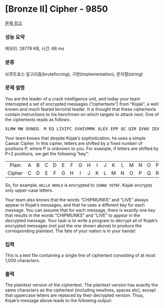 # [Bronze II] Cipher - 9850 

[문제 링크](https://www.acmicpc.net/problem/9850) 

### 성능 요약

메모리: 28776 KB, 시간: 68 ms

### 분류

브루트포스 알고리즘(bruteforcing), 구현(implementation), 문자열(string)

### 문제 설명

<p>You are the leader of a crack intelligence unit, and today your team intercepted a set of encrypted messages (”ciphertexts”) from “Kojak”, a well known and much feared terrorist leader. It is thought that these ciphertexts contain instructions to his henchmen on which targets to attack next. One of the ciphertexts reads as follows:</p>

<pre>XLMW MW OSNEO. M EQ LIVIFC SVHIVMRK XLEX EPP QC QIR QYWX IEX TITTIVSRM TMDDEW IZIVCHEC. XLMW SVHIV AMPP FI VITIEPIH SRPC YTSR QC VIXMVIQIRX. PSRK PMZI XLI GLMTQYROW!</pre>

<p>Your team knows that despite Kojak’s sophistication, he uses a simple Caesar Cipher. In this cipher, letters are shifted by a fixed number of positions P, where P is unknown to you. For example, if letters are shifted by P=2 positions, we get the following “key”:</p>

<table class="table table-bordered" style="width: 100%;">
	<tbody>
		<tr>
			<td style="text-align: center;">Plain</td>
			<td style="text-align: center;">A</td>
			<td style="text-align: center;">B</td>
			<td style="text-align: center;">C</td>
			<td style="text-align: center;">D</td>
			<td style="text-align: center;">E</td>
			<td style="text-align: center;">F</td>
			<td style="text-align: center;">G</td>
			<td style="text-align: center;">H</td>
			<td style="text-align: center;">I</td>
			<td style="text-align: center;">J</td>
			<td style="text-align: center;">K</td>
			<td style="text-align: center;">L</td>
			<td style="text-align: center;">M</td>
			<td style="text-align: center;">N</td>
			<td style="text-align: center;">O</td>
			<td style="text-align: center;">P</td>
			<td style="text-align: center;">Q</td>
			<td style="text-align: center;">R</td>
			<td style="text-align: center;">S</td>
			<td style="text-align: center;">T</td>
			<td style="text-align: center;">U</td>
			<td style="text-align: center;">V</td>
			<td style="text-align: center;">W</td>
			<td style="text-align: center;">X</td>
			<td style="text-align: center;">Y</td>
			<td style="text-align: center;">Z</td>
		</tr>
		<tr>
			<td style="text-align: center;">Cipher</td>
			<td style="text-align: center;">C</td>
			<td style="text-align: center;">D</td>
			<td style="text-align: center;">E</td>
			<td style="text-align: center;">F</td>
			<td style="text-align: center;">G</td>
			<td style="text-align: center;">H</td>
			<td style="text-align: center;">I</td>
			<td style="text-align: center;">J</td>
			<td style="text-align: center;">K</td>
			<td style="text-align: center;">L</td>
			<td style="text-align: center;">M</td>
			<td style="text-align: center;">N</td>
			<td style="text-align: center;">O</td>
			<td style="text-align: center;">P</td>
			<td style="text-align: center;">Q</td>
			<td style="text-align: center;">R</td>
			<td style="text-align: center;">S</td>
			<td style="text-align: center;">T</td>
			<td style="text-align: center;">U</td>
			<td style="text-align: center;">V</td>
			<td style="text-align: center;">W</td>
			<td style="text-align: center;">X</td>
			<td style="text-align: center;">Y</td>
			<td style="text-align: center;">Z</td>
			<td style="text-align: center;">A</td>
			<td style="text-align: center;">B</td>
		</tr>
	</tbody>
</table>

<p>So, for example, <code>HELLO WORLD</code> is encrypted to <code>JGNNQ YQTNF</code>. Kojak encrypts only upper-case letters.</p>

<p>Your team also knows that the words “CHIPMUNKS” and “LIVE” always appear in Kojak’s messages, and that he uses a different key for each message. You can assume that for each message, there is exactly one key that results in the words “CHIPMUNKS” and “LIVE” to appear in the decrypted message. Your task is to write a program to decrypt all of Kojak’s encrypted messages (not just the one shown above) to produce the corresponding plaintext. The fate of your nation is in your hands!</p>

### 입력 

 <p>This is a text file containing a single line of ciphertext consisting of at most 1,000 characters.</p>

### 출력 

 <p>The plaintext version of the ciphertext. The plaintext version has exactly the same characters as the ciphertext (including newlines, spaces etc), except that uppercase letters are replaced by their decrypted version. Thus, Kojak’s message above leads to the following output:</p>

